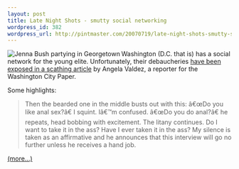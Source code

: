 ```yaml
--- 
layout: post
title: Late Night Shots - smutty social networking
wordpress_id: 382
wordpress_url: http://pintmaster.com/20070719/late-night-shots-smutty-social-networking/
---
```

<p><img src="http://topstartup.com/wp-content/uploads/2007/07/jennapartygirl.thumbnail.jpg" alt="Jenna Bush partying in Georgetown" align="left" />Washington (D.C. that is) has a social network for the young elite. Unfortunately, their debaucheries <a href="http://washingtoncitypaper.com/display.php?id=2008">have been exposed in a scathing article</a> by Angela Valdez, a reporter for the Washington City Paper.</p>
<p>Some highlights:</p>
<blockquote><p>Then the bearded one in the middle busts out with this: â€œDo you like anal sex?â€ I squint. Iâ€™m confused. â€œDo you do anal?â€ he repeats, head bobbing with excitement. The litany continues. Do I want to take it in the ass? Have I ever taken it in the ass? My silence is taken as an affirmative and he announces that this interview will go no further unless he receives a hand job.</p></blockquote>
<p> <a href="http://topstartup.com/2007/07/19/late-night-shots-smutty-social-networking/#more-147">(more&hellip;)</a></p>
